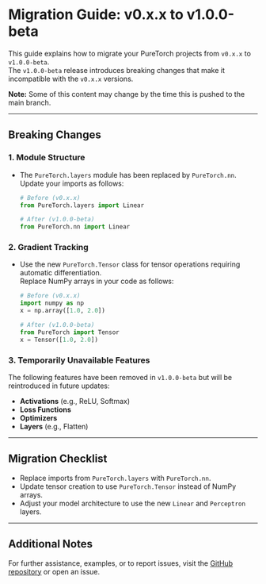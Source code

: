 # Migration Guide: v0.x.x to v1.0.0-beta

This guide explains how to migrate your PureTorch projects from `v0.x.x` to `v1.0.0-beta`.  
The `v1.0.0-beta` release introduces breaking changes that make it incompatible with the `v0.x.x` versions.

**Note:** Some of this content may change by the time this is pushed to the main branch.

---

## Breaking Changes

### 1. Module Structure
- The `PureTorch.layers` module has been replaced by `PureTorch.nn`. Update your imports as follows:
    ```python
    # Before (v0.x.x)
    from PureTorch.layers import Linear

    # After (v1.0.0-beta)
    from PureTorch.nn import Linear
    ```


### 2. Gradient Tracking
- Use the new `PureTorch.Tensor` class for tensor operations requiring automatic differentiation.  
  Replace NumPy arrays in your code as follows:
    ```python
    # Before (v0.x.x)
    import numpy as np
    x = np.array([1.0, 2.0])

    # After (v1.0.0-beta)
    from PureTorch import Tensor
    x = Tensor([1.0, 2.0])
    ```


### 3. Temporarily Unavailable Features
The following features have been removed in `v1.0.0-beta` but will be reintroduced in future updates:

- **Activations** (e.g., ReLU, Softmax)
- **Loss Functions**
- **Optimizers**
- **Layers** (e.g., Flatten)

---

## Migration Checklist

- Replace imports from `PureTorch.layers` with `PureTorch.nn`.
- Update tensor creation to use `PureTorch.Tensor` instead of NumPy arrays.
- Adjust your model architecture to use the new `Linear` and `Perceptron` layers.

---

## Additional Notes

For further assistance, examples, or to report issues, visit the [GitHub repository](https://github.com/Dristro/PureTorch/issues) or open an issue.
